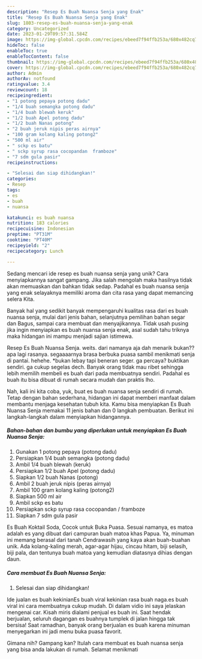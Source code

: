 ```yaml
---
description: "Resep Es Buah Nuansa Senja yang Enak"
title: "Resep Es Buah Nuansa Senja yang Enak"
slug: 1803-resep-es-buah-nuansa-senja-yang-enak
category: Uncategorized
date: 2023-01-29T09:57:31.584Z
image: https://img-global.cpcdn.com/recipes/ebeed7f94ffb253a/680x482cq70/es-buah-nuansa-senja-foto-resep-utama.jpg
hideToc: false
enableToc: true
enableTocContent: false
thumbnail: https://img-global.cpcdn.com/recipes/ebeed7f94ffb253a/680x482cq70/es-buah-nuansa-senja-foto-resep-utama.jpg
cover: https://img-global.cpcdn.com/recipes/ebeed7f94ffb253a/680x482cq70/es-buah-nuansa-senja-foto-resep-utama.jpg
author: Admin
authorAv: notfound
ratingvalue: 3.4
reviewcount: 18
recipeingredient:
- "1 potong pepaya potong dadu"
- "1/4 buah semangka potong dadu"
- "1/4 buah blewah keruk"
- "1/2 buah Apel potong dadu"
- "1/2 buah Nanas potong"
- "2 buah jeruk nipis peras airnya"
- "100 gram kolang kaling potong2"
- "500 ml air"
- " sckp es batu"
- " sckp syrup rasa cocopandan  framboze"
- "7 sdm gula pasir"
recipeinstructions:

- "Selesai dan siap dihidangkan!"
categories:
- Resep
tags:
- es
- buah
- nuansa

katakunci: es buah nuansa 
nutrition: 183 calories
recipecuisine: Indonesian
preptime: "PT31M"
cooktime: "PT40M"
recipeyield: "2"
recipecategory: Lunch

---
```





Sedang mencari ide resep es buah nuansa senja yang unik? Cara menyiapkannya sangat gampang. Jika salah mengolah maka hasilnya tidak akan memuaskan dan bahkan tidak sedap. Padahal es buah nuansa senja yang enak selayaknya memiliki aroma dan cita rasa yang dapat memancing selera Kita.





Banyak hal yang sedikit banyak mempengaruhi kualitas rasa dari es buah nuansa senja, mulai dari jenis bahan, selanjutnya pemilihan bahan segar dan Bagus, sampai cara membuat dan menyajikannya. Tidak usah pusing jika ingin menyiapkan es buah nuansa senja enak,      asal sudah tahu triknya maka hidangan ini mampu menjadi sajian istimewa.














Resep Es Buah Nuansa Senja. weits. dari namanya aja dah menarik bukan?? apa lagi rasanya. segaaaarnya brasa berbuka puasa sambil menikmati senja di pantai. hehehe. *bukan lebay tapi beneran seger. ga percaya? buktikan sendiri. ga cukup segelas dech. Banyak orang tidak mau ribet sehingga lebih memilih membeli es buah dari pada membuatnya sendiri. Padahal es buah itu bisa dibuat di rumah secara mudah dan praktis lho.






Nah, kali ini kita coba, yuk, buat es buah nuansa senja sendiri di rumah. Tetap dengan bahan sederhana, hidangan ini dapat memberi manfaat dalam membantu menjaga kesehatan tubuh kita. Kamu bisa menyiapkan Es Buah Nuansa Senja memakai 11 jenis bahan dan 0 langkah pembuatan. Berikut ini langkah-langkah dalam menyiapkan hidangannya.

<!--inarticleads1-->

##### Bahan-bahan dan bumbu yang diperlukan untuk menyiapkan Es Buah Nuansa Senja:

1. Gunakan 1 potong pepaya (potong dadu)
1. Persiapkan 1/4 buah semangka (potong dadu)
1. Ambil 1/4 buah blewah (keruk)
1. Persiapkan 1/2 buah Apel (potong dadu)
1. Siapkan 1/2 buah Nanas (potong)
1. Ambil 2 buah jeruk nipis (peras airnya)
1. Ambil 100 gram kolang kaling (potong2)
1. Siapkan 500 ml air
1. Ambil  sckp es batu
1. Persiapkan  sckp syrup rasa cocopandan / framboze
1. Siapkan 7 sdm gula pasir


Es Buah Koktail Soda, Cocok untuk Buka Puasa. Sesuai namanya, es matoa adalah es yang dibuat dari campuran buah matoa khas Papua. Ya, minuman ini memang berasal dari tanah Cendrawasih yang kaya akan buah-buahan unik. Ada kolang-kaling merah, agar-agar hijau, cincau hitam, biji selasih, biji pala, dan tentunya buah matoa yang kemudian diatasnya dihias dengan daun. 

<!--inarticleads2-->

##### Cara membuat Es Buah Nuansa Senja:


1. Selesai dan siap dihidangkan!

Ide jualan es buah kekinianEs buah viral kekinian rasa buah naga.es buah viral ini cara membuatnya cukup mudah. Di dalam vidio ini saya jelaskan mengenai car. Kisah miris dialami penjual es buah ini. Saat hendak berjualan, seluruh dagangan es buahnya tumplek di jalan hingga tak bersisa! Saat ramadhan, banyak orang berjualan es buah karena minuman menyegarkan ini jadi menu buka puasa favorit. 

Gimana nih? Gampang kan? Itulah cara membuat es buah nuansa senja yang bisa anda lakukan di rumah. Selamat menikmati
